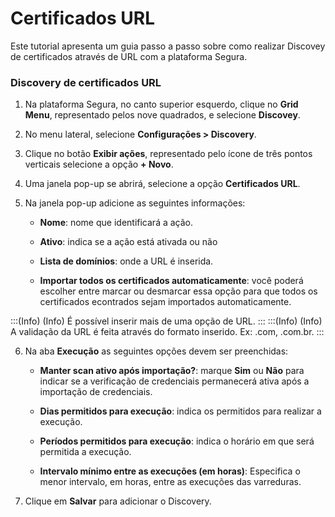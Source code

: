 # Certificados URL

Este tutorial apresenta um guia passo a passo sobre como realizar Discovey de certificados através de URL com a plataforma Segura.

### Discovery de certificados URL

1. Na plataforma Segura, no canto superior esquerdo, clique no **Grid Menu**, representado pelos nove quadrados, e selecione **Discovey**.

1. No menu lateral, selecione **Configurações > Discovery**.
1. Clique no botão **Exibir ações**, representado pelo ícone de três pontos verticais selecione a opção **+ Novo**.
1. Uma janela pop-up se abrirá, selecione a opção **Certificados URL**.

1. Na janela pop-up adicione as seguintes informações:

    * **Nome**: nome que identificará a ação.

    * **Ativo**: indica se a ação está ativada ou não

    * **Lista de domínios**: onde a URL é inserida.

    * **Importar todos os certificados automaticamente**: você poderá escolher entre marcar ou desmarcar essa opção para que todos os certificados econtrados sejam importados automaticamente.

:::(Info) (Info)
É possível inserir mais de uma opção de URL.
:::
:::(Info) (Info)
A validação da URL é feita através do formato inserido. Ex: .com, .com.br. 
:::

6. Na aba **Execução** as seguintes opções devem ser preenchidas:

    * **Manter scan ativo após importação?**: marque **Sim** ou **Não** para indicar se a verificação de credenciais permanecerá ativa após a importação de credenciais.

    * **Dias permitidos para execução**: indica os permitidos para realizar a execução.

    * **Períodos permitidos para execução**: indica o horário em que será permitida a execução.

    * **Intervalo mínimo entre as execuções (em horas)**: Especifica o menor intervalo, em horas, entre as execuções das varreduras.

7. Clique em **Salvar** para adicionar o Discovery.